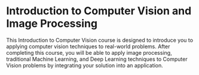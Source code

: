 # Introduction to Computer Vision and Image Processing

This Introduction to Computer Vision course is designed to introduce you to applying computer vision techniques to real-world problems. After completing this course, you will be able to apply image processing, traditional Machine Learning, and Deep Learning techniques to Computer Vision problems by integrating your solution into an application. 


